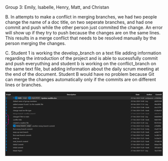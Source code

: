 Group 3: Emily, Isabelle, Henry, Matt, and Christan 

B. In attempts to make a conflict in merging branches, we had two people change the name of a doc title, on two seperate branches, and had one commit and push while the other person just commited the change. An error will show up if they try to push because the changes are on the same lines. This results in a merge conflict that needs to be resolved manually by the person merging the changes.

C. Student 1 is working the develop_branch on a text file adding information regarding the introduction of the project and is able to sucessfully commit and push everyuthing
 and student b is working on the conflict_branch on the same text file, but adding information about the daily scrum meeting at the end of the document. Student B would have no problem because Git can merge the changes automatically only if the commits are on different lines or branches.


![GitGraph](Git%20Tree.png)
